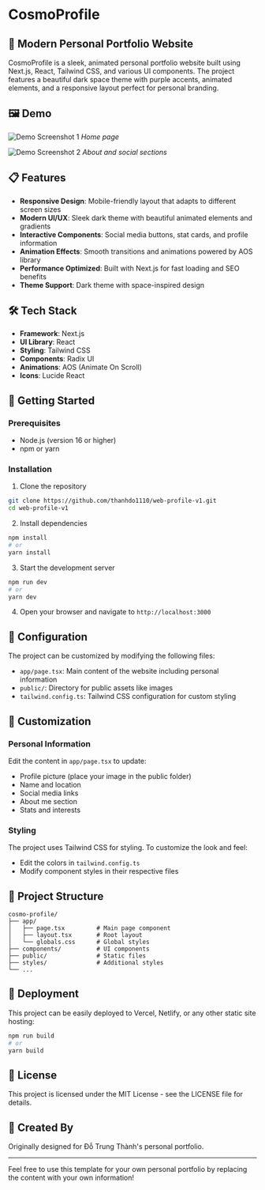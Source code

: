 # CosmoProfile

## 🌟 Modern Personal Portfolio Website

CosmoProfile is a sleek, animated personal portfolio website built using Next.js, React, Tailwind CSS, and various UI components. The project features a beautiful dark space theme with purple accents, animated elements, and a responsive layout perfect for personal branding.

## 🖼️ Demo

![Demo Screenshot 1](https://github.com/user-attachments/assets/d3af66d0-168d-4ff3-a717-cf843266348a)
*Home page*

![Demo Screenshot 2](https://github.com/user-attachments/assets/fd80122d-4c61-4831-ad6c-c714bc8dedb7)
*About and social sections*

## 📋 Features

- **Responsive Design**: Mobile-friendly layout that adapts to different screen sizes
- **Modern UI/UX**: Sleek dark theme with beautiful animated elements and gradients
- **Interactive Components**: Social media buttons, stat cards, and profile information
- **Animation Effects**: Smooth transitions and animations powered by AOS library
- **Performance Optimized**: Built with Next.js for fast loading and SEO benefits
- **Theme Support**: Dark theme with space-inspired design

## 🛠️ Tech Stack

- **Framework**: Next.js
- **UI Library**: React
- **Styling**: Tailwind CSS
- **Components**: Radix UI
- **Animations**: AOS (Animate On Scroll)
- **Icons**: Lucide React

## 🚀 Getting Started

### Prerequisites

- Node.js (version 16 or higher)
- npm or yarn

### Installation

1. Clone the repository
```bash
git clone https://github.com/thanhdo1110/web-profile-v1.git
cd web-profile-v1
```

2. Install dependencies
```bash
npm install
# or
yarn install
```

3. Start the development server
```bash
npm run dev
# or
yarn dev
```

4. Open your browser and navigate to `http://localhost:3000`

## 🔧 Configuration

The project can be customized by modifying the following files:

- `app/page.tsx`: Main content of the website including personal information
- `public/`: Directory for public assets like images
- `tailwind.config.ts`: Tailwind CSS configuration for custom styling

## 📱 Customization

### Personal Information

Edit the content in `app/page.tsx` to update:
- Profile picture (place your image in the public folder)
- Name and location
- Social media links
- About me section
- Stats and interests

### Styling

The project uses Tailwind CSS for styling. To customize the look and feel:
- Edit the colors in `tailwind.config.ts`
- Modify component styles in their respective files

## 📝 Project Structure

```
cosmo-profile/
├── app/
│   ├── page.tsx         # Main page component
│   ├── layout.tsx       # Root layout
│   └── globals.css      # Global styles
├── components/          # UI components
├── public/              # Static files
├── styles/              # Additional styles
└── ...
```

## 🚀 Deployment

This project can be easily deployed to Vercel, Netlify, or any other static site hosting:

```bash
npm run build
# or
yarn build
```

## 📄 License

This project is licensed under the MIT License - see the LICENSE file for details.

## 👤 Created By

Originally designed for Đỗ Trung Thành's personal portfolio.

---

Feel free to use this template for your own personal portfolio by replacing the content with your own information! 
